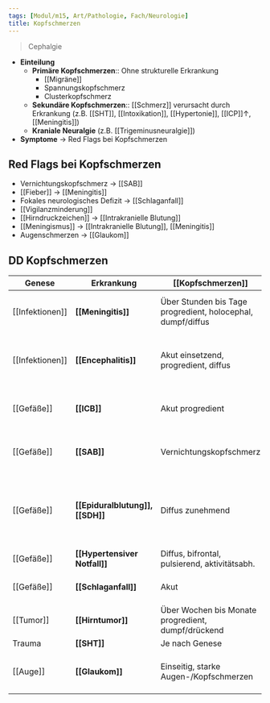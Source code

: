```yaml
---
tags: [Modul/m15, Art/Pathologie, Fach/Neurologie]
title: Kopfschmerzen
---
```

> Cephalgie
- **Einteilung**
	- **Primäre Kopfschmerzen**:: Ohne strukturelle Erkrankung
		- [[Migräne]]
		- Spannungskopfschmerz
		- Clusterkopfschmerz
	- **Sekundäre Kopfschmerzen**:: [[Schmerz]] verursacht durch Erkrankung (z.B. [[SHT]], [[Intoxikation]], [[Hypertonie]], [[ICP]]↑, [[Meningitis]])
	- **Kraniale Neuralgie** (z.B. [[Trigeminusneuralgie]])
- **Symptome** → Red Flags bei Kopfschmerzen

## Red Flags bei Kopfschmerzen
- Vernichtungskopfschmerz → [[SAB]]
- [[Fieber]] → [[Meningitis]]
- Fokales neurologisches Defizit → [[Schlaganfall]]
- [[Vigilanzminderung]]
- [[Hirndruckzeichen]] → [[Intrakranielle Blutung]]
- [[Meningismus]] → [[Intrakranielle Blutung]], [[Meningitis]]
- Augenschmerzen → [[Glaukom]]

## DD Kopfschmerzen
| Genese          | Erkrankung                                   | [[Kopfschmerzen]]                                           | Begleitsymptome                                                                                                   |
| --------------- | -------------------------------------------- | ----------------------------------------------------------- | ----------------------------------------------------------------------------------------------------------------- |
| [[Infektionen]] | **[[Meningitis]]**                           | Über Stunden bis Tage progredient, holocephal, dumpf/diffus | [[Fieber]], [[Meningismus]], [[Vigilanzminderung]], Photosensibilität                                                     |
| [[Infektionen]] | **[[Encephalitis]]**                         | Akut einsetzend, progredient, diffus                        | [[Fieber]], [[Vigilanzminderung]], Psychiatrische Auffälligkeiten, ggf. Herdsymptomatik                           |
| [[Gefäße]]  | **[[ICB]]**                                  | Akut progredient                                            | Erbrechen, [[Vigilanzminderung]], [[Krampfanfall]], Herdsymptomatik                                               |
| [[Gefäße]]  | **[[SAB]]**                                  | Vernichtungskopfschmerz                                     | [[Vigilanzminderung]], [[Meningismus]], [[vegetative]] Symptome                                                   |
| [[Gefäße]]  | **[[Epiduralblutung]], [[SDH]]** | Diffus zunehmend                                            | [[Vigilanzminderung]], ipsilaterale [[Mydriasis]], kontralaterale Herdsymptomatik, ggf. *symptomfreies Intervall* |
| [[Gefäße]]  | **[[Hypertensiver Notfall]]**                | Diffus, bifrontal, pulsierend, aktivitätsabh.               | Schwindel, Epistaxis                                                                                              |
| [[Gefäße]]  | **[[Schlaganfall]]**                         | Akut                                                        | Schlagartiger Beginn, einseitig fokal-neurologisches Defizit                                                      |
| [[Tumor]]       | **[[Hirntumor]]**                                | Über Wochen bis Monate progredient, dumpf/drückend          | [[Hirndruckzeichen]], Herdsymptomatik, Wesensveränderung                                                          |
| Trauma          | **[[SHT]]**                                  | Je nach Genese                                              |                                                                                                                   |
| [[Auge]]        | **[[Glaukom]]**                              | Einseitig, starke Augen-/Kopfschmerzen                      | [[Sehstörung]], [[vegetative]] Symptome, steinharter Bulbus                                                                                                                  |
